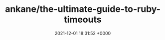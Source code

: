 ---
title: "ankane/the-ultimate-guide-to-ruby-timeouts"
link: "https://github.com/ankane/the-ultimate-guide-to-ruby-timeouts"
date: "2021-12-01 18:31:52 +0000"
description: "Timeouts for popular Ruby gems"
category: "github"
---